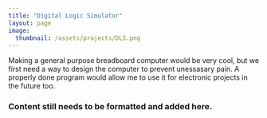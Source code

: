 ```yaml
---
title: "Digital Logic Simulator"
layout: page
image:
  thumbnail: /assets/projects/DLS.png
---
```

Making a general purpose breadboard computer would be very cool, but we first need a way to design the computer to prevent unessasary pain. A properly done program would allow me to use it for electronic projects in the future too.

### Content still needs to be formatted and added here.